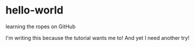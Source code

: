 # hello-world
learning the ropes on GitHub

I'm writing this because the tutorial wants me to!
And yet I need another try!
